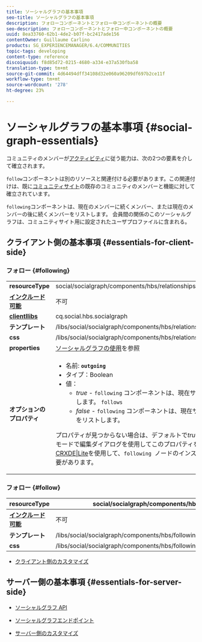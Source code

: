 ```yaml
---
title: ソーシャルグラフの基本事項
seo-title: ソーシャルグラフの基本事項
description: フォローコンポーネントとフォロー中コンポーネントの概要
seo-description: フォローコンポーネントとフォロー中コンポーネントの概要
uuid: 8ea33760-62b1-4de2-b07f-bc2417ade156
contentOwner: Guillaume Carlino
products: SG_EXPERIENCEMANAGER/6.4/COMMUNITIES
topic-tags: developing
content-type: reference
discoiquuid: f8d85d72-0215-4680-a334-e37a530fba58
translation-type: tm+mt
source-git-commit: 4d64494dff34108d32e060a96209df697b2ce11f
workflow-type: tm+mt
source-wordcount: '278'
ht-degree: 23%

---
```



# ソーシャルグラフの基本事項  {#social-graph-essentials}

コミュニティのメンバーが[アクティビティ](essentials-activities.md)に従う能力は、次の2つの要素を介して確立されます。

`follow`コンポーネントは別のリソースと関連付ける必要があります。この関連付けは、既に[コミュニティサイト](overview.md#communitiessites)の既存のコミュニティのメンバーと機能に対して確立されています。

`following`コンポーネントは、現在のメンバーに続くメンバー、または現在のメンバーの後に続くメンバーをリストします。 会員間の関係のこのソーシャルグラフは、コミュニティサイト用に設定されたユーザプロファイルに含まれる。

## クライアント側の基本事項 {#essentials-for-client-side}

### フォロー {#following}

<table> 
 <tbody>
  <tr>
   <td> <strong>resourceType</strong></td> 
   <td>social/socialgraph/components/hbs/relationships</td> 
  </tr>
  <tr>
   <td> <a href="scf.md#add-or-include-a-communities-component"><strong>インクルード可能</strong></a></td> 
   <td>不可</td> 
  </tr>
  <tr>
   <td> <a href="clientlibs.md"><strong>clientllibs</strong></a></td> 
   <td>cq.social.hbs.socialgraph</td> 
  </tr>
  <tr>
   <td> <strong>テンプレート</strong></td> 
   <td> /libs/social/socialgraph/components/hbs/relationships/relationships.hbs</td> 
  </tr>
  <tr>
   <td> <strong>css</strong></td> 
   <td> /libs/social/socialgraph/components/hbs/relationships/clientlibs/relationships.css</td> 
  </tr>
  <tr>
   <td><strong> properties</strong></td> 
   <td><a href="socialgraph.md">ソーシャルグラフの使用</a>を参照</td> 
  </tr>
  <tr>
   <td><strong> オプションの<br />プロパティ</strong></td> 
   <td>
    <ul> 
     <li>名前: <strong><code>outgoing</code></strong></li> 
     <li>タイプ：Boolean</li> 
     <li>値：<br /> 
      <ul> 
       <li><i>true  </i>- <code>following</code> コンポーネントは、現在サインインしているメンバをリストします。 <code>follows</code></li> 
       <li><i>false  </i>- <code>following</code> コンポーネントは、現在サインインしているメンバ <code>follow </code>をリストします。</li> 
      </ul> </li> 
    </ul> <p>プロパティが見つからない場合は、デフォルトで<i>true</i>に設定されます。 現在、作成者モードで編集ダイアログを使用してこのプロパティを設定することはできません。 <a href="../../help/sites-developing/developing-with-crxde-lite.md">CRXDE|Lite</a>を使用して、<code>following </code>ノードのインスタンスにプロパティを追加する必要があります。</p> </td> 
  </tr>
 </tbody>
</table>

### フォロー {#follow}

| **resourceType** | social/socialgraph/components/hbs/following |
|---|---|
| [**インクルード可能**](scf.md#add-or-include-a-communities-component) | 不可 |
| **テンプレート** | /libs/social/socialgraph/components/hbs/following/following.hbs |
| **css** | /libs/social/socialgraph/components/hbs/following/clientlibs/following.css |

* [クライアント側のカスタマイズ](client-customize.md)

## サーバー側の基本事項  {#essentials-for-server-side}

* [ソーシャルグラフ API](https://helpx.adobe.com/experience-manager/6-4/sites/developing/using/reference-materials/javadoc/com/adobe/cq/social/graph/client/api/package-frame.html)

* [ソーシャルグラフエンドポイント](https://helpx.adobe.com/experience-manager/6-4/sites/developing/using/reference-materials/javadoc/com/adobe/cq/social/graph/client/endpoint/package-frame.html)

* [サーバー側のカスタマイズ](server-customize.md)

